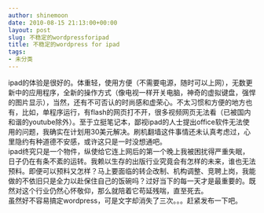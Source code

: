```yaml
---
author: shinemoon
date: 2010-08-15 21:13:00+00:00
layout: post
slug: 不稳定的wordpressforipad
title: 不稳定的wordpress for ipad
tags:
- 未分类
---
```


ipad的体验是很好的。体重轻，使用方便（不需要电源，随时可以上网），无数更新中的应用程序，全新的操作方式（像电视一样开关电脑，神奇的虚拟键盘，强悍的图片显示），当然，还有不可否认的时尚感和虚荣心。不太习惯和方便的地方也有，比如，单程序运行，有flash的网页打不开，很多视频网页无法看（已被国内和谐的youtube除外）。至于立挺笔记本，鄙视ipad的人士提出office软件无法使用的问题，我确实在计划用30美元解决。刷机翻墙这件事情还未认真考虑过，心里隐约有种道德不安感，或许这只是一时没想通吧。  
      ipad终究只是一个物件，纵使给它连上网后的第一个晚上我被困扰得严重失眠，日子仍在有条不紊的运转。我赖以生存的出版行业究竟会有怎样的未来，谁也无法预料。即便可以预料又怎样？马上要面临的转企改制、机构调整、竞聘上岗，我能做的不依旧只是全力以赴保住自己的饭碗吗？过好当下的每一天才是最重要的。既然对这个行业仍然心怀敬仰，那么就陪着它苟延残喘，直至死去。  
      虽然好不容易搞定wordpress，可是文字却消失了三次。。。赶紧发布一下吧。
